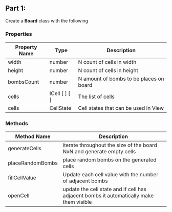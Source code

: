 ## Part 1:
Create a **Board** class with the following

### Properties
| Property Name | Type     | Description                |
| ------------- | -------- | -------------------------- |
| width         | number   | N count of cells in width  |
| height        | number   | N count of cells in height |
| bombsCount         | number   | N amount of bombs to be places on board  |
| cells         | ICell [ ] [ ] | The list of cells  |
| cells         | CellState | Cell states that can be used in View |


### Methods
| Method Name   | Description                |
| ------------- | -------------------------- |
| generateCells | iterate throughout the size of the board NxN and generate empty cells  |
| placeRandomBombs | place random bombs on the generated cells  |
| fillCellValue |  Update each cell value with the number of adjacent bombs |
| openCell |  update the cell state and if cell has adjacent bombs it automatically make them visible |
